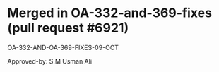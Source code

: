 # Merged in OA-332-and-369-fixes (pull request #6921)

OA-332-AND-OA-369-FIXES-09-OCT

Approved-by: S.M Usman Ali
